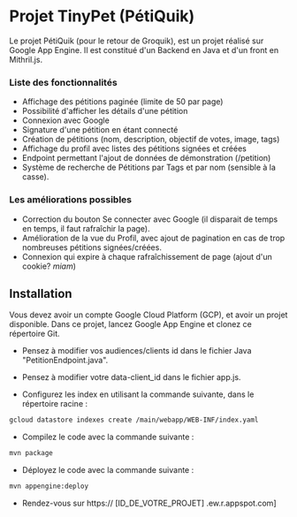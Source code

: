 
# Projet TinyPet (PétiQuik)

Le projet PétiQuik (pour le retour de Groquik), est un projet réalisé sur Google App Engine. Il est constitué d'un Backend en Java et d'un front en Mithril.js.

### Liste des fonctionnalités

- Affichage des pétitions paginée (limite de 50 par page)
- Possibilité d'afficher les détails d'une pétition
- Connexion avec Google
- Signature d'une pétition en étant connecté
- Création de pétitions (nom, description, objectif de votes, image, tags)
- Affichage du profil avec listes des pétitions signées et créées
- Endpoint permettant l'ajout de données de démonstration (/petition)
- Système de recherche de Pétitions par Tags et par nom (sensible à la casse).

### Les améliorations possibles

- Correction du bouton Se connecter avec Google (il disparait de temps en temps, il faut rafraîchir la page).
- Amélioration de la vue du Profil, avec ajout de pagination en cas de trop nombreuses pétitions signées/créées.
- Connexion qui expire à chaque rafraîchissement de page (ajout d'un cookie? _miam_)

## Installation
Vous devez avoir un compte Google Cloud Platform (GCP), et avoir un projet disponible.
Dans ce projet, lancez Google App Engine et clonez ce répertoire Git.

- Pensez à modifier vos audiences/clients id dans le fichier Java "PetitionEndpoint.java".

- Pensez à modifier votre data-client_id dans le fichier app.js.

- Configurez les index en utilisant la commande suivante, dans le répertoire racine :
```bash
gcloud datastore indexes create /main/webapp/WEB-INF/index.yaml
```

- Compilez le code avec la commande suivante :
```bash
mvn package
```

- Déployez le code avec la commande suivante :
```bash
mvn appengine:deploy
```

- Rendez-vous sur https:// [ID_DE_VOTRE_PROJET] .ew.r.appspot.com]